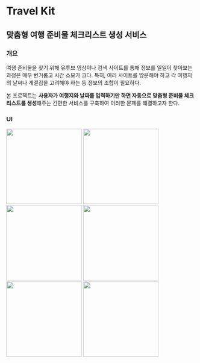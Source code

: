 # Travel Kit

## 맞춤형 여행 준비물 체크리스트 생성 서비스

### 개요
여행 준비물을 찾기 위해 유튜브 영상이나 검색 사이트를 통해 정보를 일일이 찾아보는 과정은 매우 번거롭고 시간 소모가 크다. 특히, 여러 사이트를 방문해야 하고 각 여행지의 날씨나 계절감을 고려해야 하는 등 정보의 조합이 필요하다. 

본 프로젝트는 **사용자가 여행지와 날짜를 입력하기만 하면 자동으로 맞춤형 준비물 체크리스트를 생성**해주는 간편한 서비스를 구축하여 이러한 문제를 해결하고자 한다. 


### UI

<div display="block" style="overflow:scroll">
     <img width="200" src="https://github.com/user-attachments/assets/8527e568-153e-45b7-ab82-740384569f1e">
     <img width="200" src="https://github.com/user-attachments/assets/7e9d2622-34c2-4495-9551-1d1ada1a699d">
     <img width="200" src="https://github.com/user-attachments/assets/9a156b40-8521-4b6a-8d43-c6496f98a496">
     <img width="200" src="https://github.com/user-attachments/assets/97d5503d-cb24-4da0-84d6-195adabc6cee">
     <img width="200" src="https://github.com/user-attachments/assets/ebe6dd13-0e49-46ed-9168-ee2eaf171b87">
     <img width="200" src="https://github.com/user-attachments/assets/d0a5d4ba-dedc-41e4-a0c4-6b1dc053f010">
</div>
